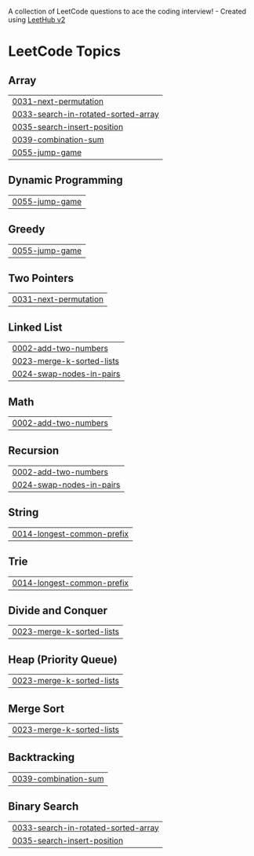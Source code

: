 A collection of LeetCode questions to ace the coding interview! - Created using [LeetHub v2](https://github.com/arunbhardwaj/LeetHub-2.0)
<!---LeetCode Topics Start-->
# LeetCode Topics
## Array
|  |
| ------- |
| [0031-next-permutation](https://github.com/Prabusankarr006/Leetcode/tree/master/0031-next-permutation) |
| [0033-search-in-rotated-sorted-array](https://github.com/Prabusankarr006/Leetcode/tree/master/0033-search-in-rotated-sorted-array) |
| [0035-search-insert-position](https://github.com/Prabusankarr006/Leetcode/tree/master/0035-search-insert-position) |
| [0039-combination-sum](https://github.com/Prabusankarr006/Leetcode/tree/master/0039-combination-sum) |
| [0055-jump-game](https://github.com/Prabusankarr006/Leetcode/tree/master/0055-jump-game) |
## Dynamic Programming
|  |
| ------- |
| [0055-jump-game](https://github.com/Prabusankarr006/Leetcode/tree/master/0055-jump-game) |
## Greedy
|  |
| ------- |
| [0055-jump-game](https://github.com/Prabusankarr006/Leetcode/tree/master/0055-jump-game) |
## Two Pointers
|  |
| ------- |
| [0031-next-permutation](https://github.com/Prabusankarr006/Leetcode/tree/master/0031-next-permutation) |
## Linked List
|  |
| ------- |
| [0002-add-two-numbers](https://github.com/Prabusankarr006/Leetcode/tree/master/0002-add-two-numbers) |
| [0023-merge-k-sorted-lists](https://github.com/Prabusankarr006/Leetcode/tree/master/0023-merge-k-sorted-lists) |
| [0024-swap-nodes-in-pairs](https://github.com/Prabusankarr006/Leetcode/tree/master/0024-swap-nodes-in-pairs) |
## Math
|  |
| ------- |
| [0002-add-two-numbers](https://github.com/Prabusankarr006/Leetcode/tree/master/0002-add-two-numbers) |
## Recursion
|  |
| ------- |
| [0002-add-two-numbers](https://github.com/Prabusankarr006/Leetcode/tree/master/0002-add-two-numbers) |
| [0024-swap-nodes-in-pairs](https://github.com/Prabusankarr006/Leetcode/tree/master/0024-swap-nodes-in-pairs) |
## String
|  |
| ------- |
| [0014-longest-common-prefix](https://github.com/Prabusankarr006/Leetcode/tree/master/0014-longest-common-prefix) |
## Trie
|  |
| ------- |
| [0014-longest-common-prefix](https://github.com/Prabusankarr006/Leetcode/tree/master/0014-longest-common-prefix) |
## Divide and Conquer
|  |
| ------- |
| [0023-merge-k-sorted-lists](https://github.com/Prabusankarr006/Leetcode/tree/master/0023-merge-k-sorted-lists) |
## Heap (Priority Queue)
|  |
| ------- |
| [0023-merge-k-sorted-lists](https://github.com/Prabusankarr006/Leetcode/tree/master/0023-merge-k-sorted-lists) |
## Merge Sort
|  |
| ------- |
| [0023-merge-k-sorted-lists](https://github.com/Prabusankarr006/Leetcode/tree/master/0023-merge-k-sorted-lists) |
## Backtracking
|  |
| ------- |
| [0039-combination-sum](https://github.com/Prabusankarr006/Leetcode/tree/master/0039-combination-sum) |
## Binary Search
|  |
| ------- |
| [0033-search-in-rotated-sorted-array](https://github.com/Prabusankarr006/Leetcode/tree/master/0033-search-in-rotated-sorted-array) |
| [0035-search-insert-position](https://github.com/Prabusankarr006/Leetcode/tree/master/0035-search-insert-position) |
<!---LeetCode Topics End-->